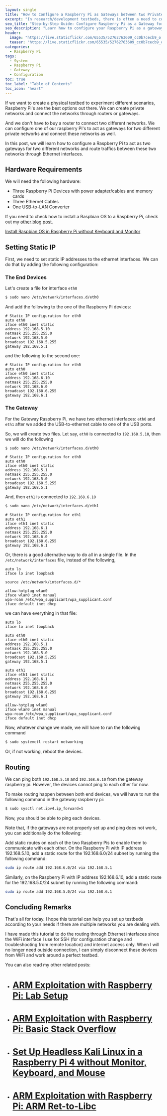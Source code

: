 ```yaml
---
layout: single
title: "How to Configure a Raspberry Pi as Gateways between two Private Local Area Network using Ethernet Interfaces"
excerpt: "In research/development testbeds, there is often a need to connect multiple local area networks together. One way to achieve this is by using a Raspberry Pi as a gateway between two private LANs. In this blog post, I will guide you through the process of setting up your Raspberry Pi and configuring it as a gateway between two LANs using Ethernet interfaces."
seo_title: "Step-by-Step Guide: Configure Raspberry Pi as a Gateway for Two Private LANs using Ethernet Interfaces"
seo_description: "Learn how to configure your Raspberry Pi as a gateway between two private local area networks using Ethernet interfaces. My easy-to-follow guide provides step-by-step instructions for setting up a testbed and configuring the necessary settings to get two LANs communicating with each other."
header:
  image: "https://live.staticflickr.com/65535/52762763609_cc0b7cecb9_o.png"
  teaser: "https://live.staticflickr.com/65535/52762763609_cc0b7cecb9_o.png"
categories:
  - Raspberry Pi
tags:
  - System
  - Raspberry Pi
  - Gateway
  - Configuration
toc: true
toc_label: "Table of Contents"
toc_icon: "heart"
---
```




If we want to create a physical testbed to experiment different scenarios, Raspberry Pi's are the best options out there. We can create private networks and connect the networks through routers or gateways.

And we don't have to buy a router to connect two different networks. We can configure one of our raspberry Pi's to act as gateways for two different private networks and connect these networks as well.

In this post, we will learn how to configure a Raspberry Pi to act as two gateways for two different networks and route traffics between these two networks through Ethernet interfaces.

## Hardware Requirements
We will need the following hardware:
- Three Raspberry Pi Devices with power adapter/cables and memory cards
- Three Ethernet Cables
- One USB-to-LAN Converter

If you need to check how to install a Raspbian OS to a Raspberry Pi, check out my [other blog post](https://shantoroy.com/raspberry%20pi/install-raspbian-os-raspberry-pi-without-monitor-keyboard/).

[Install Raspbian OS in Raspberry Pi without Keyboard and Monitor](https://shantoroy.com/raspberry%20pi/install-raspbian-os-raspberry-pi-without-monitor-keyboard/)

## Setting Static IP
First, we need to set static IP addresses to the ethernet interfaces. We can do that by adding the following configuration:

### The End Devices
Let's create a file for interface `eth0`
```bash
$ sudo nano /etc/network/interfaces.d/eth0
```

And add the following to the one of the Raspberry Pi devices:
```
# Static IP configuration for eth0
auto eth0
iface eth0 inet static
address 192.168.5.10
netmask 255.255.255.0
network 192.168.5.0
broadcast 192.168.5.255
gateway 192.168.5.1
```

and the following to the second one:
```
# Static IP configuration for eth0
auto eth0
iface eth0 inet static
address 192.168.6.10
netmask 255.255.255.0
network 192.168.6.0
broadcast 192.168.6.255
gateway 192.168.6.1
```

### The Gateway
For the Gateway Raspberry Pi, we have two ethernet interfaces: `eth0` and `eth1` after we added the USB-to-ethernet cable to one of the USB ports.

So, we will create two files. Let say, `eth0` is connected to `192.168.5.10`, then we will do the following

```bash
$ sudo nano /etc/network/interfaces.d/eth0
``` 
```
# Static IP configuration for eth0
auto eth0
iface eth0 inet static
address 192.168.5.1
netmask 255.255.255.0
network 192.168.5.0
broadcast 192.168.5.255
gateway 192.168.5.1
```

And, then `eth1` is connected to `192.168.6.10`
```bash
$ sudo nano /etc/network/interfaces.d/eth1
``` 
```
# Static IP configuration for eth1
auto eth1
iface eth1 inet static
address 192.168.6.1
netmask 255.255.255.0
network 192.168.6.0
broadcast 192.168.6.255
gateway 192.168.6.1
```

Or, there is a good alternative way to do all in a single file. In the `/etc/network/interfaces` file, instead of the following, 
```
auto lo
iface lo inet loopback

source /etc/network/interfaces.d/*

allow-hotplug wlan0
iface wlan0 inet manual
wpa-roam /etc/wpa_supplicant/wpa_supplicant.conf
iface default inet dhcp
```

we can have everything in that file:

```
auto lo
iface lo inet loopback

auto eth0
iface eth0 inet static
address 192.168.5.1
netmask 255.255.255.0
network 192.168.5.0
broadcast 192.168.5.255
gateway 192.168.5.1

auto eth1
iface eth1 inet static
address 192.168.6.1
netmask 255.255.255.0
network 192.168.6.0
broadcast 192.168.6.255
gateway 192.168.6.1

allow-hotplug wlan0
iface wlan0 inet manual
wpa-roam /etc/wpa_supplicant/wpa_supplicant.conf
iface default inet dhcp
```

Now, whatever change we made, we will have to run the following command

```bash
$ sudo systemctl restart networking
```
Or, if not working, reboot the devices.

## Routing
We can ping both `192.168.5.10` and `192.168.6.10` from the gateway raspberry pi. However, the devices cannot ping to each other for now.

To make routing happen between both end devices, we will have to run the following command in the gateway raspberry pi:

```bash
$ sudo sysctl net.ipv4.ip_forward=1
```

Now, you should be able to ping each devices. 

Note that, if the gateways are not properly set up and ping does not work, you can additionally do the following:

Add static routes on each of the two Raspberry Pis to enable them to communicate with each other. On the Raspberry Pi with IP address 192.168.5.10, add a static route for the 192.168.6.0/24 subnet by running the following command:

```bash
sudo ip route add 192.168.6.0/24 via 192.168.5.1
```
Similarly, on the Raspberry Pi with IP address 192.168.6.10, add a static route for the 192.168.5.0/24 subnet by running the following command:

```bash
sudo ip route add 192.168.5.0/24 via 192.168.6.1
```

## Concluding Remarks
That's all for today. I hope this tutorial can help you set up testbeds according to your needs if there are multiple networks you are dealing with.

I have made this tutorial to do the routing through Ethernet interfaces since the WiFi interface I use for SSH (for configuration change and troubleshooting from remote location) and internet access only. When I will no longer need outside connection, I can simply disconnect these devices from WiFi and work around a perfect testbed.

You can also read my other related posts:
* # [ARM Exploitation with Raspberry Pi: Lab Setup](https://shantoroy.com/security/ARM-exploitation-Raspberry-Pi-lab-setup/)
* # [ARM Exploitation with Raspberry Pi: Basic Stack Overflow](https://shantoroy.com/security/ARM-exploitation-raspberry-pi-stack-overflow/)
* # [Set Up Headless Kali Linux in a Raspberry Pi 4 without Monitor, Keyboard, and Mouse](https://shantoroy.com/security/install-kali-linux-in-raspberry-pi-4/)
* # [ARM Exploitation with Raspberry Pi: ARM Ret-to-Libc](https://shantoroy.com/security/ret-to-libc-arm-exploitation-raspberry-pi/)
<!--stackedit_data:
eyJoaXN0b3J5IjpbNjMyODIzNzkwXX0=
-->